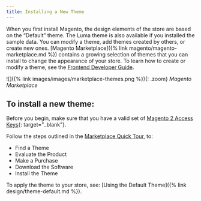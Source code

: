 ```yaml
---
title: Installing a New Theme
---
```


When you first install Magento, the design elements of the store are based on the “Default” theme. The Luma theme is also available if you installed the sample data. You can modify a theme, add themes created by others, or create new ones. [Magento Marketplace]({% link magento/magento-marketplace.md %}) contains a growing selection of themes that you can install to change the appearance of your store. To learn how to create or modify a theme, see the [Frontend Developer Guide][1].

![]({% link images/images/marketplace-themes.png %}){: .zoom}
_Magento Marketplace_

## To install a new theme:

Before you begin, make sure that you have a valid set of [Magento 2 Access Keys][2]{: target="_blank"}.

Follow the steps outlined in the [Marketplace Quick Tour][3], to:

* Find a Theme
* Evaluate the Product
* Make a Purchase
* Download the Software
* Install the Theme

To apply the theme to your store, see: [Using the Default Theme]({% link design/theme-default.md %}).

[1]: http://devdocs.magento.com/guides/v2.3/frontend-dev-guide/bk-frontend-dev-guide.html
[2]: http://docs.magento.com/marketplace/user_guide/account/account-magento2-access-keys.html
[3]: http://docs.magento.com/marketplace/user_guide/quick-tour/welcome.html
